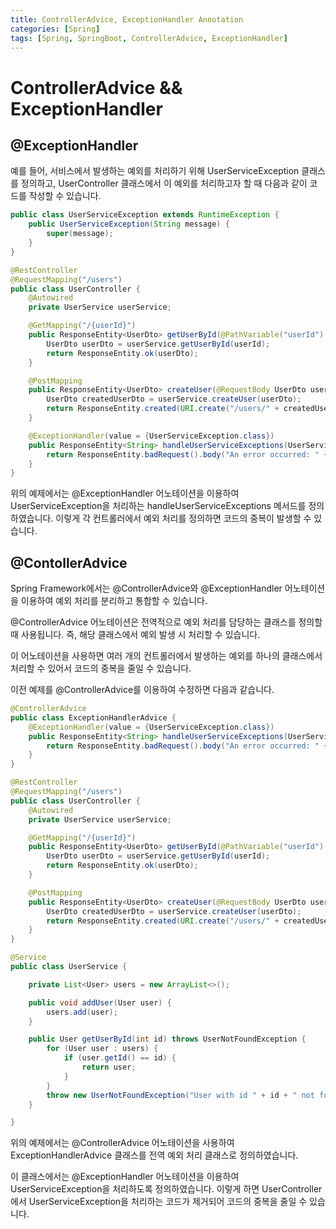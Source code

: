 ```yaml
---
title: ControllerAdvice, ExceptionHandler Annotation
categories: [Spring]
tags: [Spring, SpringBoot, ControllerAdvice, ExceptionHandler]
---
```


# **ControllerAdvice && ExceptionHandler**

## @ExceptionHandler

예를 들어, 서비스에서 발생하는 예외를 처리하기 위해 UserServiceException 클래스를 정의하고, UserController 클래스에서 이 예외를 처리하고자 할 때 다음과 같이 코드를 작성할 수 있습니다.

```java
public class UserServiceException extends RuntimeException {
    public UserServiceException(String message) {
        super(message);
    }
}
```


```java
@RestController
@RequestMapping("/users")
public class UserController {
    @Autowired
    private UserService userService;

    @GetMapping("/{userId}")
    public ResponseEntity<UserDto> getUserById(@PathVariable("userId") String userId) {
        UserDto userDto = userService.getUserById(userId);
        return ResponseEntity.ok(userDto);
    }

    @PostMapping
    public ResponseEntity<UserDto> createUser(@RequestBody UserDto userDto) {
        UserDto createdUserDto = userService.createUser(userDto);
        return ResponseEntity.created(URI.create("/users/" + createdUserDto.getId())).body(createdUserDto);
    }

    @ExceptionHandler(value = {UserServiceException.class})
    public ResponseEntity<String> handleUserServiceExceptions(UserServiceException ex) {
        return ResponseEntity.badRequest().body("An error occurred: " + ex.getMessage());
    }
}
```

위의 예제에서는 @ExceptionHandler 어노테이션을 이용하여 UserServiceException을 처리하는 handleUserServiceExceptions 메서드를 정의하였습니다. 이렇게 각 컨트롤러에서 예외 처리를 정의하면 코드의 중복이 발생할 수 있습니다.

## @ContollerAdvice
Spring Framework에서는 @ControllerAdvice와 @ExceptionHandler 어노테이션을 이용하여 예외 처리를 분리하고 통합할 수 있습니다.

@ControllerAdvice 어노테이션은 전역적으로 예외 처리를 담당하는 클래스를 정의할 때 사용됩니다. 즉, 해당 클래스에서 예외 발생 시 처리할 수 있습니다. 

이 어노테이션을 사용하면 여러 개의 컨트롤러에서 발생하는 예외를 하나의 클래스에서 처리할 수 있어서 코드의 중복을 줄일 수 있습니다.

이전 예제를 @ControllerAdvice를 이용하여 수정하면 다음과 같습니다.

```java
@ControllerAdvice
public class ExceptionHandlerAdvice {
    @ExceptionHandler(value = {UserServiceException.class})
    public ResponseEntity<String> handleUserServiceExceptions(UserServiceException ex) {
        return ResponseEntity.badRequest().body("An error occurred: " + ex.getMessage());
    }
}

@RestController
@RequestMapping("/users")
public class UserController {
    @Autowired
    private UserService userService;

    @GetMapping("/{userId}")
    public ResponseEntity<UserDto> getUserById(@PathVariable("userId") String userId) {
        UserDto userDto = userService.getUserById(userId);
        return ResponseEntity.ok(userDto);
    }

    @PostMapping
    public ResponseEntity<UserDto> createUser(@RequestBody UserDto userDto) {
        UserDto createdUserDto = userService.createUser(userDto);
        return ResponseEntity.created(URI.create("/users/" + createdUserDto.getId())).body(createdUserDto);
    }
}

@Service
public class UserService {

    private List<User> users = new ArrayList<>();

    public void addUser(User user) {
        users.add(user);
    }

    public User getUserById(int id) throws UserNotFoundException {
        for (User user : users) {
            if (user.getId() == id) {
                return user;
            }
        }
        throw new UserNotFoundException("User with id " + id + " not found");
    }

}

```
위의 예제에서는 @ControllerAdvice 어노테이션을 사용하여 ExceptionHandlerAdvice 클래스를 전역 예외 처리 클래스로 정의하였습니다. 

이 클래스에서는 @ExceptionHandler 어노테이션을 이용하여 UserServiceException을 처리하도록 정의하였습니다. 이렇게 하면 UserController에서 UserServiceException을 처리하는 코드가 제거되어 코드의 중복을 줄일 수 있습니다.